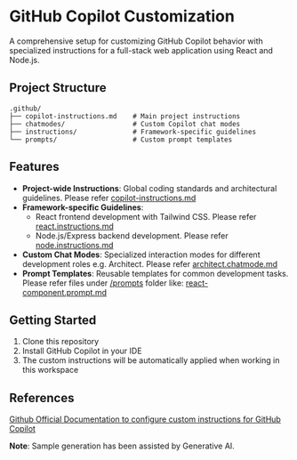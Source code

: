 # GitHub Copilot Customization

A comprehensive setup for customizing GitHub Copilot behavior with specialized instructions for a full-stack web application using React and Node.js.

## Project Structure

```
.github/
├── copilot-instructions.md    # Main project instructions
├── chatmodes/                 # Custom Copilot chat modes
├── instructions/              # Framework-specific guidelines
└── prompts/                   # Custom prompt templates
```

## Features

- **Project-wide Instructions**: Global coding standards and architectural guidelines. Please refer [copilot-instructions.md](.github/copilot-instructions.md)
- **Framework-specific Guidelines**:
  - React frontend development with Tailwind CSS. Please refer [react.instructions.md](.github/instructions/react.instructions.md)
  - Node.js/Express backend development. Please refer [node.instructions.md](.github/instructions/node.instructions.md)
- **Custom Chat Modes**: Specialized interaction modes for different development roles e.g. Architect. Please refer [architect.chatmode.md](.github/chatmodes/architect.chatmode.md)
- **Prompt Templates**: Reusable templates for common development tasks. Please refer files under [/prompts](.github/prompts) folder like: [react-component.prompt.md](.github/prompts/react-component.prompt.md)



## Getting Started

1. Clone this repository
2. Install GitHub Copilot in your IDE
3. The custom instructions will be automatically applied when working in this workspace

## References 
[Github Official Documentation to configure custom instructions for GitHub Copilot](https://docs.github.com/en/copilot/how-tos/configure-custom-instructions)

**Note**: Sample generation has been assisted by Generative AI.